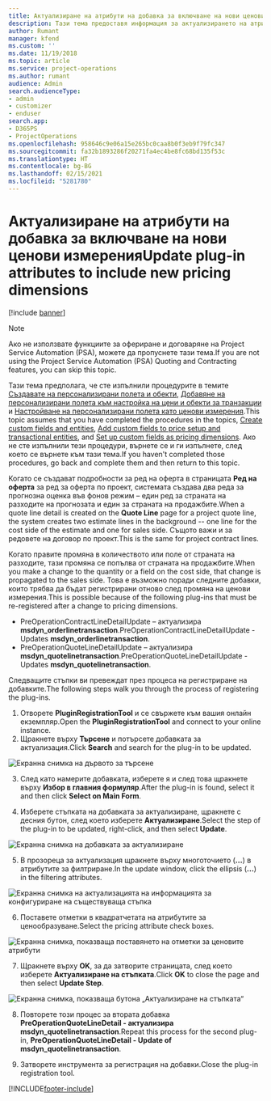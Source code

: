 ```yaml
---
title: Актуализиране на атрибути на добавка за включване на нови ценови измерения
description: Тази тема предоставя информация за актуализирането на атрибутите на добавката за ценови измерения.
author: Rumant
manager: kfend
ms.custom: ''
ms.date: 11/19/2018
ms.topic: article
ms.service: project-operations
ms.author: rumant
audience: Admin
search.audienceType:
- admin
- customizer
- enduser
search.app:
- D365PS
- ProjectOperations
ms.openlocfilehash: 958646c9e06a15e265bc0caa8b0f3eb9f79fc347
ms.sourcegitcommit: fa32b1893286f20271fa4ec4be8fc68bd135f53c
ms.translationtype: HT
ms.contentlocale: bg-BG
ms.lasthandoff: 02/15/2021
ms.locfileid: "5281780"
---
```

# <a name="update-plug-in-attributes-to-include-new-pricing-dimensions"></a><span data-ttu-id="a6b47-103">Актуализиране на атрибути на добавка за включване на нови ценови измерения</span><span class="sxs-lookup"><span data-stu-id="a6b47-103">Update plug-in attributes to include new pricing dimensions</span></span>

[!include [banner](../includes/psa-now-project-operations.md)]

> [!NOTE]
> <span data-ttu-id="a6b47-104">Ако не използвате функциите за офериране и договаряне на Project Service Automation (PSA), можете да пропуснете тази тема.</span><span class="sxs-lookup"><span data-stu-id="a6b47-104">If you are not using the Project Service Automation (PSA) Quoting and Contracting features, you can skip this topic.</span></span>

<span data-ttu-id="a6b47-105">Тази тема предполага, че сте изпълнили процедурите в темите [Създавате на персонализирани полета и обекти](create-custom-fields-entities.md), [Добавяне на персонализирани полета към настройка на цени и обекти за транзакции](field-references.md) и [Настройване на персонализирани полета като ценови измерения](set-up-pricing-dimensions.md).</span><span class="sxs-lookup"><span data-stu-id="a6b47-105">This topic assumes that you have completed the procedures in the topics, [Create custom fields and entities](create-custom-fields-entities.md), [Add custom fields to price setup and transactional entities](field-references.md), and [Set up custom fields as pricing dimensions](set-up-pricing-dimensions.md).</span></span> <span data-ttu-id="a6b47-106">Ако не сте изпълнили тези процедури, върнете се и ги изпълнете, след което се върнете към тази тема.</span><span class="sxs-lookup"><span data-stu-id="a6b47-106">If you haven't completed those procedures, go back and complete them and then return to this topic.</span></span>

<span data-ttu-id="a6b47-107">Когато се създават подробности за ред на оферта в страницата **Ред на оферта** за ред за оферта по проект, системата създава два реда за прогнозна оценка във фонов режим – един ред за страната на разходите на прогнозата и един за страната на продажбите.</span><span class="sxs-lookup"><span data-stu-id="a6b47-107">When a quote line detail is created on the **Quote Line** page for a project quote line, the system creates two estimate lines in the background -- one line for the cost side of the estimate and one for sales side.</span></span> <span data-ttu-id="a6b47-108">Същото важи и за редовете на договор по проект.</span><span class="sxs-lookup"><span data-stu-id="a6b47-108">This is the same  for project contract lines.</span></span>

<span data-ttu-id="a6b47-109">Когато правите промяна в количеството или поле от страната на разходите, тази промяна се попълва от страната на продажбите.</span><span class="sxs-lookup"><span data-stu-id="a6b47-109">When you make a change to the quantity or a field on the cost side, that change is propagated to the sales side.</span></span> <span data-ttu-id="a6b47-110">Това е възможно поради следните добавки, които трябва да бъдат регистрирани отново след промяна на ценови измерения.</span><span class="sxs-lookup"><span data-stu-id="a6b47-110">This is possible because of the following plug-ins that must be re-registered after a change to pricing dimensions.</span></span>

- <span data-ttu-id="a6b47-111">PreOperationContractLineDetailUpdate – актуализира **msdyn_orderlinetransaction**.</span><span class="sxs-lookup"><span data-stu-id="a6b47-111">PreOperationContractLineDetailUpdate - Updates **msdyn_orderlinetransaction**.</span></span>
- <span data-ttu-id="a6b47-112">PreOperationQuoteLineDetailUpdate – актуализира **msdyn_quotelinetransaction**.</span><span class="sxs-lookup"><span data-stu-id="a6b47-112">PreOperationQuoteLineDetailUpdate - Updates **msdyn_quotelinetransaction**.</span></span>

<span data-ttu-id="a6b47-113">Следващите стъпки ви превеждат през процеса на регистриране на добавките.</span><span class="sxs-lookup"><span data-stu-id="a6b47-113">The following steps walk you through the process of registering the plug-ins.</span></span>

1. <span data-ttu-id="a6b47-114">Отворете **PluginRegistrationTool** и се свържете към вашия онлайн екземпляр.</span><span class="sxs-lookup"><span data-stu-id="a6b47-114">Open the **PluginRegistrationTool** and connect to your online instance.</span></span>
2. <span data-ttu-id="a6b47-115">Щракнете върху **Търсене** и потърсете добавката за актуализация.</span><span class="sxs-lookup"><span data-stu-id="a6b47-115">Click **Search** and search for the plug-in to be updated.</span></span>

 ![Екранна снимка на дървото за търсене](media/PRT-1.png)

3. <span data-ttu-id="a6b47-117">След като намерите добавката, изберете я и след това щракнете върху **Избор в главния формуляр**.</span><span class="sxs-lookup"><span data-stu-id="a6b47-117">After the plug-in is found, select it and then click **Select on Main Form**.</span></span>

4. <span data-ttu-id="a6b47-118">Изберете стъпката на добавката за актуализиране, щракнете с десния бутон, след което изберете **Актуализиране**.</span><span class="sxs-lookup"><span data-stu-id="a6b47-118">Select the step of the plug-in to be updated, right-click, and then select **Update**.</span></span>

 ![Екранна снимка на добавката за актуализиране](media/PRT-2.png)
 
5. <span data-ttu-id="a6b47-120">В прозореца за актуализация щракнете върху многоточието (**...**) в атрибутите за филтриране.</span><span class="sxs-lookup"><span data-stu-id="a6b47-120">In the update window, click the ellipsis (**...**) in the filtering attributes.</span></span>

 ![Екранна снимка на актуализацията на информацията за конфигуриране на съществуваща стъпка](media/PRT-3.png)
 
6. <span data-ttu-id="a6b47-122">Поставете отметки в квадратчетата на атрибутите за ценообразуване.</span><span class="sxs-lookup"><span data-stu-id="a6b47-122">Select the pricing attribute check boxes.</span></span>

 ![Екранна снимка, показваща поставянето на отметки за ценовите атрибути](media/PRT-4.png)

7. <span data-ttu-id="a6b47-124">Щракнете върху **OK**, за да затворите страницата, след което изберете **Актуализиране на стъпката**.</span><span class="sxs-lookup"><span data-stu-id="a6b47-124">Click **OK** to close the page and then select **Update Step**.</span></span>

 ![Екранна снимка, показваща бутона „Актуализиране на стъпката“](media/PRT-5.png)
 
8. <span data-ttu-id="a6b47-126">Повторете този процес за втората добавка **PreOperationQuoteLineDetail - актуализира msdyn_quotelinetransaction**.</span><span class="sxs-lookup"><span data-stu-id="a6b47-126">Repeat this process for the second plug-in, **PreOperationQuoteLineDetail - Update of msdyn_quotelinetransaction**.</span></span>

9. <span data-ttu-id="a6b47-127">Затворете инструмента за регистрация на добавки.</span><span class="sxs-lookup"><span data-stu-id="a6b47-127">Close the plug-in registration tool.</span></span>



[!INCLUDE[footer-include](../includes/footer-banner.md)]